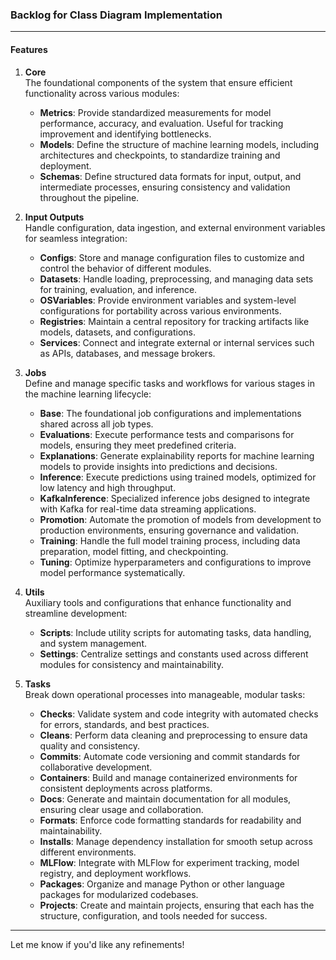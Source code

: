### Backlog for Class Diagram Implementation


---

#### **Features**

1. **Core**  
   The foundational components of the system that ensure efficient functionality across various modules:  
   - **Metrics**: Provide standardized measurements for model performance, accuracy, and evaluation. Useful for tracking improvement and identifying bottlenecks.  
   - **Models**: Define the structure of machine learning models, including architectures and checkpoints, to standardize training and deployment.  
   - **Schemas**: Define structured data formats for input, output, and intermediate processes, ensuring consistency and validation throughout the pipeline.  

2. **Input Outputs**  
   Handle configuration, data ingestion, and external environment variables for seamless integration:  
   - **Configs**: Store and manage configuration files to customize and control the behavior of different modules.  
   - **Datasets**: Handle loading, preprocessing, and managing data sets for training, evaluation, and inference.  
   - **OSVariables**: Provide environment variables and system-level configurations for portability across various environments.  
   - **Registries**: Maintain a central repository for tracking artifacts like models, datasets, and configurations.  
   - **Services**: Connect and integrate external or internal services such as APIs, databases, and message brokers.  

3. **Jobs**  
   Define and manage specific tasks and workflows for various stages in the machine learning lifecycle:  
   - **Base**: The foundational job configurations and implementations shared across all job types.  
   - **Evaluations**: Execute performance tests and comparisons for models, ensuring they meet predefined criteria.  
   - **Explanations**: Generate explainability reports for machine learning models to provide insights into predictions and decisions.  
   - **Inference**: Execute predictions using trained models, optimized for low latency and high throughput.  
   - **KafkaInference**: Specialized inference jobs designed to integrate with Kafka for real-time data streaming applications.  
   - **Promotion**: Automate the promotion of models from development to production environments, ensuring governance and validation.  
   - **Training**: Handle the full model training process, including data preparation, model fitting, and checkpointing.  
   - **Tuning**: Optimize hyperparameters and configurations to improve model performance systematically.  

4. **Utils**  
   Auxiliary tools and configurations that enhance functionality and streamline development:  
   - **Scripts**: Include utility scripts for automating tasks, data handling, and system management.  
   - **Settings**: Centralize settings and constants used across different modules for consistency and maintainability.  

5. **Tasks**  
   Break down operational processes into manageable, modular tasks:  
   - **Checks**: Validate system and code integrity with automated checks for errors, standards, and best practices.  
   - **Cleans**: Perform data cleaning and preprocessing to ensure data quality and consistency.  
   - **Commits**: Automate code versioning and commit standards for collaborative development.  
   - **Containers**: Build and manage containerized environments for consistent deployments across platforms.  
   - **Docs**: Generate and maintain documentation for all modules, ensuring clear usage and collaboration.  
   - **Formats**: Enforce code formatting standards for readability and maintainability.  
   - **Installs**: Manage dependency installation for smooth setup across different environments.  
   - **MLFlow**: Integrate with MLFlow for experiment tracking, model registry, and deployment workflows.  
   - **Packages**: Organize and manage Python or other language packages for modularized codebases.  
   - **Projects**: Create and maintain projects, ensuring that each has the structure, configuration, and tools needed for success.  

--- 

Let me know if you'd like any refinements!